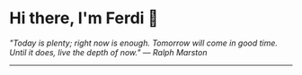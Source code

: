 <h1>Hi there, I'm Ferdi 👋</h1>

<p><em>
  "Today is plenty; right now is enough. Tomorrow will come in good time. Until it does, live the depth of now." — Ralph Marston
</em></p>

---
